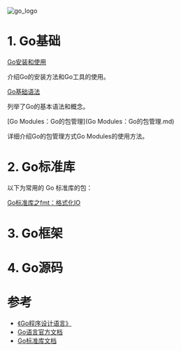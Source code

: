 ![go_logo](https://blog-1304941664.cos.ap-guangzhou.myqcloud.com/article_material/go/go_logo.png)

# 1. Go基础

[Go安装和使用](Go安装和使用.md)

介绍Go的安装方法和Go工具的使用。

[Go基础语法](Go基础语法.md)

列举了Go的基本语法和概念。

[Go Modules：Go的包管理](Go Modules：Go的包管理.md)

详细介绍Go的包管理方式Go Modules的使用方法。



# 2. Go标准库

以下为常用的 Go 标准库的包：

[Go标准库之fmt：格式化IO](Go标准库之fmt：格式化IO.md)



# 3. Go框架



# 4. Go源码



# 参考

- [《Go程序设计语言》](https://book.douban.com/subject/27044219/)
- [Go语言官方文档](https://golang.org/doc/)
- [Go标准库文档](https://pkg.go.dev/std)

